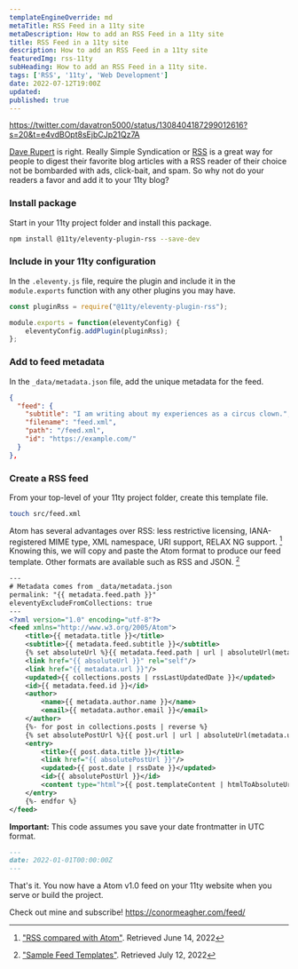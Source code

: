 ```yaml
---
templateEngineOverride: md
metaTitle: RSS Feed in a 11ty site
metaDescription: How to add an RSS Feed in a 11ty site
title: RSS Feed in a 11ty site 
description: How to add an RSS Feed in a 11ty site
featuredImg: rss-11ty
subHeading: How to add an RSS Feed in a 11ty site.
tags: ['RSS', '11ty', 'Web Development']
date: 2022-07-12T19:00Z
updated:
published: true
---
```


<div class="col-start-3 col-end-9">

https://twitter.com/davatron5000/status/1308404187299012616?s=20&t=e4vdBOpt8sEjbCJp21Qz7A

[Dave Rupert](https://daverupert.com) is right. Really Simple Syndication or [RSS](https://en.wikipedia.org/wiki/RSS) is a great way for people to digest their favorite blog articles with a RSS reader of their choice not be bombarded with ads, click-bait, and spam. So why not do your readers a favor and add it to your 11ty blog?

### Install package
Start in your 11ty project folder and install this package.
```bash
npm install @11ty/eleventy-plugin-rss --save-dev
```

### Include in your 11ty configuration
In the `.eleventy.js` file, require the plugin and include it in the `module.exports` function with any other plugins you may have.
```js
const pluginRss = require("@11ty/eleventy-plugin-rss");

module.exports = function(eleventyConfig) {
    eleventyConfig.addPlugin(pluginRss);
};
```

### Add to feed metadata
In the `_data/metadata.json` file, add the unique metadata for the feed.
```json
{
  "feed": {
    "subtitle": "I am writing about my experiences as a circus clown.",
    "filename": "feed.xml",
    "path": "/feed.xml",
    "id": "https://example.com/"
  }
},
```
### Create a RSS feed
From your top-level of your 11ty project folder, create this template file.
```bash
touch src/feed.xml
```

Atom has several advantages over RSS: less restrictive licensing, IANA-registered MIME type, XML namespace, URI support, RELAX NG support. [^1] Knowing this, we will copy and paste the Atom format to produce our feed template. Other formats are available such as RSS and JSON. [^2]

```xml
---
# Metadata comes from _data/metadata.json
permalink: "{{ metadata.feed.path }}"
eleventyExcludeFromCollections: true
---
<?xml version="1.0" encoding="utf-8"?>
<feed xmlns="http://www.w3.org/2005/Atom">
	<title>{{ metadata.title }}</title>
	<subtitle>{{ metadata.feed.subtitle }}</subtitle>
	{% set absoluteUrl %}{{ metadata.feed.path | url | absoluteUrl(metadata.url) }}{% endset %}
	<link href="{{ absoluteUrl }}" rel="self"/>
	<link href="{{ metadata.url }}"/>
	<updated>{{ collections.posts | rssLastUpdatedDate }}</updated>
	<id>{{ metadata.feed.id }}</id>
	<author>
		<name>{{ metadata.author.name }}</name>
		<email>{{ metadata.author.email }}</email>
	</author>
	{%- for post in collections.posts | reverse %}
	{% set absolutePostUrl %}{{ post.url | url | absoluteUrl(metadata.url) }}{% endset %}
	<entry>
		<title>{{ post.data.title }}</title>
		<link href="{{ absolutePostUrl }}"/>
		<updated>{{ post.date | rssDate }}</updated>
		<id>{{ absolutePostUrl }}</id>
		<content type="html">{{ post.templateContent | htmlToAbsoluteUrls(absolutePostUrl) }}</content>
	</entry>
	{%- endfor %}
</feed>
```

**Important:** This code assumes you save your date frontmatter in UTC format.
```md
---
date: 2022-01-01T00:00:00Z 
---
```

That's it. You now have a Atom v1.0 feed on your 11ty website when you serve or build the project.

Check out mine and subscribe!
https://conormeagher.com/feed/

[^1]: ["RSS compared with Atom"](https://en.wikipedia.org/wiki/RSS#RSS_compared_with_Atom). Retrieved June 14, 2022
[^2]: ["Sample Feed Templates"](https://www.11ty.dev/docs/plugins/rss/#sample-feed-templates). Retrieved July 12, 2022
</div>
